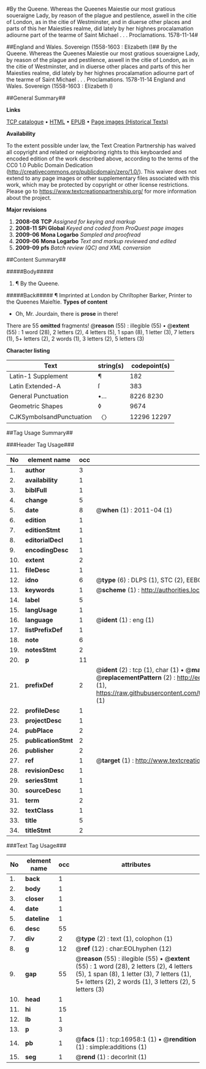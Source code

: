 #By the Queene. Whereas the Queenes Maiestie our most gratious soueraigne Lady, by reason of the plague and pestilence, aswell in the citie of London, as in the citie of Westminster, and in diuerse other places and parts of this her Maiesties realme, did lately by her highnes procalamation adiourne part of the tearme of Saint Michael . . . Proclamations. 1578-11-14#

##England and Wales. Sovereign (1558-1603 : Elizabeth I)##
By the Queene. Whereas the Queenes Maiestie our most gratious soueraigne Lady, by reason of the plague and pestilence, aswell in the citie of London, as in the citie of Westminster, and in diuerse other places and parts of this her Maiesties realme, did lately by her highnes procalamation adiourne part of the tearme of Saint Michael . . .
Proclamations. 1578-11-14
England and Wales. Sovereign (1558-1603 : Elizabeth I)

##General Summary##

**Links**

[TCP catalogue](http://www.ota.ox.ac.uk/tcp/)  • 
[HTML](http://tei.it.ox.ac.uk/tcp/Texts-HTML/free/A21/A21785.html)  • 
[EPUB](http://tei.it.ox.ac.uk/tcp/Texts-EPUB/free/A21/A21785.epub) • 
[Page images (Historical Texts)](https://historicaltexts.jisc.ac.uk/eebo-99851671e)

**Availability**

To the extent possible under law, the Text Creation Partnership has waived all copyright and related or neighboring rights to this keyboarded and encoded edition of the work described above, according to the terms of the CC0 1.0 Public Domain Dedication (http://creativecommons.org/publicdomain/zero/1.0/). This waiver does not extend to any page images or other supplementary files associated with this work, which may be protected by copyright or other license restrictions. Please go to https://www.textcreationpartnership.org/ for more information about the project.

**Major revisions**

1. __2008-08__ __TCP__ *Assigned for keying and markup*
1. __2008-11__ __SPi Global__ *Keyed and coded from ProQuest page images*
1. __2009-06__ __Mona Logarbo__ *Sampled and proofread*
1. __2009-06__ __Mona Logarbo__ *Text and markup reviewed and edited*
1. __2009-09__ __pfs__ *Batch review (QC) and XML conversion*

##Content Summary##

#####Body#####

1. ¶ By the Queene.

#####Back#####
¶ Imprinted at London by Chriſtopher Barker, Printer to the Queenes Maieſtie.
**Types of content**

  * Oh, Mr. Jourdain, there is **prose** in there!

There are 55 **omitted** fragments! 
 @__reason__ (55) : illegible (55)  •  @__extent__ (55) : 1 word (28), 2 letters (2), 4 letters (5), 1 span (8), 1 letter (3), 7 letters (1), 5+ letters (2), 2 words (1), 3 letters (2), 5 letters (3)

**Character listing**


|Text|string(s)|codepoint(s)|
|---|---|---|
|Latin-1 Supplement|¶|182|
|Latin Extended-A|ſ|383|
|General Punctuation|•…|8226 8230|
|Geometric Shapes|◊|9674|
|CJKSymbolsandPunctuation|〈〉|12296 12297|

##Tag Usage Summary##

###Header Tag Usage###

|No|element name|occ|attributes|
|---|---|---|---|
|1.|__author__|3||
|2.|__availability__|1||
|3.|__biblFull__|1||
|4.|__change__|5||
|5.|__date__|8| @__when__ (1) : 2011-04 (1)|
|6.|__edition__|1||
|7.|__editionStmt__|1||
|8.|__editorialDecl__|1||
|9.|__encodingDesc__|1||
|10.|__extent__|2||
|11.|__fileDesc__|1||
|12.|__idno__|6| @__type__ (6) : DLPS (1), STC (2), EEBO-CITATION (1), PROQUEST (1), VID (1)|
|13.|__keywords__|1| @__scheme__ (1) : http://authorities.loc.gov/ (1)|
|14.|__label__|5||
|15.|__langUsage__|1||
|16.|__language__|1| @__ident__ (1) : eng (1)|
|17.|__listPrefixDef__|1||
|18.|__note__|6||
|19.|__notesStmt__|2||
|20.|__p__|11||
|21.|__prefixDef__|2| @__ident__ (2) : tcp (1), char (1)  •  @__matchPattern__ (2) : ([0-9\-]+):([0-9IVX]+) (1), (.+) (1)  •  @__replacementPattern__ (2) : http://eebo.chadwyck.com/downloadtiff?vid=$1&page=$2 (1), https://raw.githubusercontent.com/textcreationpartnership/Texts/master/tcpchars.xml#$1 (1)|
|22.|__profileDesc__|1||
|23.|__projectDesc__|1||
|24.|__pubPlace__|2||
|25.|__publicationStmt__|2||
|26.|__publisher__|2||
|27.|__ref__|1| @__target__ (1) : http://www.textcreationpartnership.org/docs/. (1)|
|28.|__revisionDesc__|1||
|29.|__seriesStmt__|1||
|30.|__sourceDesc__|1||
|31.|__term__|2||
|32.|__textClass__|1||
|33.|__title__|5||
|34.|__titleStmt__|2||


###Text Tag Usage###

|No|element name|occ|attributes|
|---|---|---|---|
|1.|__back__|1||
|2.|__body__|1||
|3.|__closer__|1||
|4.|__date__|1||
|5.|__dateline__|1||
|6.|__desc__|55||
|7.|__div__|2| @__type__ (2) : text (1), colophon (1)|
|8.|__g__|12| @__ref__ (12) : char:EOLhyphen (12)|
|9.|__gap__|55| @__reason__ (55) : illegible (55)  •  @__extent__ (55) : 1 word (28), 2 letters (2), 4 letters (5), 1 span (8), 1 letter (3), 7 letters (1), 5+ letters (2), 2 words (1), 3 letters (2), 5 letters (3)|
|10.|__head__|1||
|11.|__hi__|15||
|12.|__lb__|1||
|13.|__p__|3||
|14.|__pb__|1| @__facs__ (1) : tcp:16958:1 (1)  •  @__rendition__ (1) : simple:additions (1)|
|15.|__seg__|1| @__rend__ (1) : decorInit (1)|
